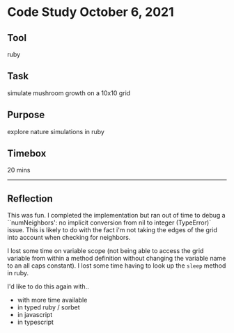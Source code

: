 # Code Study October 6, 2021

## Tool

ruby

## Task

simulate mushroom growth on a 10x10 grid

## Purpose

explore nature simulations in ruby

## Timebox

20 mins

---

## Reflection

This was fun.
I completed the implementation but ran out of time to debug a ``numNeighbors': no implicit conversion from nil to integer (TypeError)` issue. This is likely to do with the fact i'm not taking the edges of the grid into account when checking for neighbors.

I lost some time on variable scope (not being able to access the grid variable from within a method definition without changing the variable name to an all caps constant).
I lost some time having to look up the `sleep` method in ruby.

I'd like to do this again with..

- with more time available
- in typed ruby / sorbet
- in javascript
- in typescript
